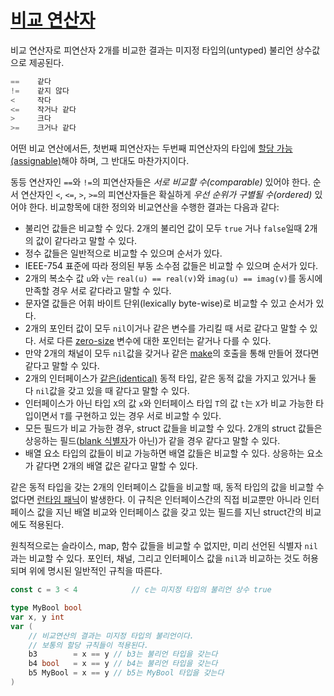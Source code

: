 # [비교 연산자](#comparison-operators)

비교 연산자로 피연산자 2개를 비교한 결과는 미지정 타입의(untyped) 불리언 상수값으로 제공된다.

```go
==    같다
!=    같지 않다
<     작다
<=    작거나 같다
>     크다
>=    크거나 같다
```

어떤 비교 연산에서든, 첫번째 피연산자는 두번째 피연산자의 타입에 [할당 가능(assignable)](/Properties%20of%20types%20and%20values/assignability.html)해야 하며, 그 반대도 마찬가지이다.

동등 연산자인 `==`와 `!=`의 피연산자들은 *서로 비교할 수(comparable)* 있어야 한다. 순서 연산자인 `<`, `<=`, `>`, `>=`의 피연산자들은 확실하게 *우선 순위가 구별될 수(ordered)* 있어야 한다. 비교항목에 대한 정의와 비교연산을 수행한 결과는 다음과 같다:

  * 불리언 값들은 비교할 수 있다. 2개의 불리언 값이 모두 `true` 거나 `false`일때 2개의 값이 같다라고 말할 수 있다.
  * 정수 값들은 일반적으로 비교할 수 있으며 순서가 있다.
  * IEEE-754 표준에 따라 정의된 부동 소수점 값들은 비교할 수 있으며 순서가 있다.
  * 2개의 복소수 값 `u`와 `v`는 `real(u) == real(v)`와 `imag(u) == imag(v)`를 동시에 만족할 경우 서로 같다라고 말할 수 있다.
  * 문자열 값들은 어휘 바이트 단위(lexically byte-wise)로 비교할 수 있고 순서가 있다.
  * 2개의 포인터 값이 모두 `nil`이거나 같은 변수를 가리킬 때 서로 같다고 말할 수 있다. 서로 다른 [zero-size](/System%20considerations/size_and_alignment_guarantees.html) 변수에 대한 포인터는 같거나 다를 수 있다.
  * 만약 2개의 채널이 모두 `nil`값을 갖거나 같은 [make](/making_slices,_maps_and_channels.html)의 호출을 통해 만들어 졌다면 같다고 말할 수 있다.
  * 2개의 인터페이스가 [같은(identical)](/Properties%20of%20types%20and%20values/type_identity.html) 동적 타입, 같은 동적 값을 가지고 있거나 둘 다 `nil`값을 갖고 있을 때 같다고 말할 수 있다.
  * 인터페이스가 아닌 타입 `X`의 값 `x`와 인터페이스 타입 `T`의 값 `t`는 `X`가 비교 가능한 타입이면서 `T`를 구현하고 있는 경우 서로 비교할 수 있다.
  * 모든 필드가 비교 가능한 경우, struct 값들을 비교할 수 있다. 2개의 struct 값들은 상응하는 필드([blank 식별자](/Declarations%20and%20scope/blank_identifier.html)가 아닌)가 같을 경우 같다고 말할 수 있다.
  * 배열 요소 타입의 값들이 비교 가능하면 배열 값들은 비교할 수 있다. 상응하는 요소가 같다면 2개의 배열 값은 같다고 말할 수 있다.

같은 동적 타입을 갖는 2개의 인터페이스 값들을 비교할 때, 동적 타입의 값을 비교할 수 없다면 [런타임 패닉](/Run-time%20panics/)이 발생한다. 이 규칙은 인터페이스간의 직접 비교뿐만 아니라 인터페이스 값을 지닌 배열 비교와 인터페이스 값을 갖고 있는 필드를 지닌 struct간의 비교에도 적용된다.

원칙적으로는 슬라이스, map, 함수 값들을 비교할 수 없지만, 미리 선언된 식별자 `nil`과는 비교할 수 있다. 포인터, 채널, 그리고 인터페이스 값을 `nil`과 비교하는 것도 허용되며 위에 명시된 일반적인 규칙을 따른다.

```go
const c = 3 < 4            // c는 미지정 타입의 불리언 상수 true

type MyBool bool
var x, y int
var (
    // 비교연산의 결과는 미지정 타입의 불리언이다.
    // 보통의 할당 규칙들이 적용된다.
    b3        = x == y // b3는 불리언 타입을 갖는다
    b4 bool   = x == y // b4는 불리언 타입을 갖는다
    b5 MyBool = x == y // b5는 MyBool 타입을 갖는다
)
```